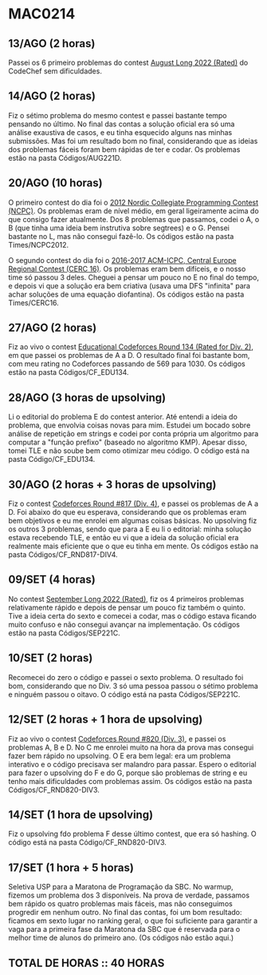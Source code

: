 # MAC0214

## 13/AGO (2 horas)
Passei os 6 primeiro problemas do contest [August Long 2022 (Rated)](https://www.codechef.com/AUG221D) do CodeChef sem dificuldades.

## 14/AGO (2 horas)
Fiz o sétimo problema do mesmo contest e passei bastante tempo pensando no último. No final das contas a solução oficial era só uma análise exaustiva de casos, e eu tinha esquecido alguns nas minhas submissões.
Mas foi um resultado bom no final, considerando que as ideias dos problemas fáceis foram bem rápidas de ter e codar.
Os problemas estão na pasta Códigos/AUG221D.

## 20/AGO (10 horas)
O primeiro contest do dia foi o [2012 Nordic Collegiate Programming Contest (NCPC)](https://codeforces.com/gym/100112). Os problemas eram de nível médio, em geral ligeiramente acima do que consigo fazer atualmente. Dos 8 problemas que passamos, codei o A, o B (que tinha uma ideia bem instrutiva sobre segtrees) e o G. Pensei bastante no L, mas não consegui fazê-lo.
Os códigos estão na pasta Times/NCPC2012.

O segundo contest do dia foi o [2016-2017 ACM-ICPC, Central Europe Regional Contest (CERC 16)](https://codeforces.com/gym/101173). Os problemas eram bem difíceis, e o nosso time só passou 3 deles.
Cheguei a pensar um pouco no E no final do tempo, e depois vi que a solução era bem criativa (usava uma DFS "infinita" para achar soluções de uma equação diofantina).
Os códigos estão na pasta Times/CERC16.

## 27/AGO (2 horas)
Fiz ao vivo o contest [Educational Codeforces Round 134 (Rated for Div. 2)](https://codeforces.com/contest/1721), em que passei os problemas de A a D.
O resultado final foi bastante bom, com meu rating no Codeforces passando de 569 para 1030.
Os códigos estão na pasta Códigos/CF_EDU134.

## 28/AGO (3 horas de upsolving)
Li o editorial do problema E do contest anterior. Até entendi a ideia do problema, que envolvia coisas novas para mim. Estudei um bocado sobre análise de repetição em strings e codei por conta própria um algoritmo para computar a "função prefixo" (baseado no algoritmo KMP). Apesar disso, tomei TLE e não soube bem como otimizar meu código.
O código está na pasta Código/CF_EDU134.

## 30/AGO (2 horas + 3 horas de upsolving)
Fiz o contest [Codeforces Round #817 (Div. 4)](https://codeforces.com/contest/1722), e passei os problemas de A a D. Foi abaixo do que eu esperava, considerando que os problemas eram bem objetivos e eu me enrolei em algumas coisas básicas. No upsolving fiz os outros 3 problemas, sendo que para a E eu li o editorial: minha solução estava recebendo TLE, e então eu vi que a ideia da solução oficial era realmente mais eficiente que o que eu tinha em mente.
Os códigos estão na pasta Códigos/CF_RND817-DIV4.

## 09/SET (4 horas)
No contest [September Long 2022 (Rated)](https://www.codechef.com/SEP221C), fiz os 4 primeiros problemas relativamente rápido e depois de pensar um pouco fiz também o quinto. Tive a ideia certa do sexto e comecei a codar, mas o código estava ficando muito confuso e não consegui avançar na implementação.
Os códigos estão na pasta Códigos/SEP221C.

## 10/SET (2 horas)
Recomecei do zero o código e passei o sexto problema. O resultado foi bom, considerando que no Div. 3 só uma pessoa passou o sétimo problema e ninguém passou o oitavo.
O código está na pasta Códigos/SEP221C.

## 12/SET (2 horas + 1 hora de upsolving)
Fiz ao vivo o contest [Codeforces Round #820 (Div. 3)](https://codeforces.com/contest/1729), e passei os problemas A, B e D. No C me enrolei muito na hora da prova mas consegui fazer bem rápido no upsolving. O E era bem legal: era um problema interativo e o código precisava ser malandro para passar. Espero o editorial para fazer o upsolving do F e do G, porque são problemas de string e eu tenho mais dificuldades com problemas assim.
Os códigos estão na pasta Códigos/CF_RND820-DIV3.

## 14/SET (1 hora de upsolving)
Fiz o upsolving fdo problema F desse último contest, que era só hashing.
O código está na pasta Código/CF_RND820-DIV3.

## 17/SET (1 hora + 5 horas)
Seletiva USP para a Maratona de Programação da SBC. No warmup, fizemos um problema dos 3 disponíveis. Na prova de verdade, passamos bem rápido os quatro problemas mais fáceis, mas não conseguimos progredir em nenhum outro.
No final das contas, foi um bom resultado: ficamos em sexto lugar no ranking geral, o que foi suficiente para garantir a vaga para a primeira fase da Maratona da SBC que é reservada para o melhor time de alunos do primeiro ano.
(Os códigos não estão aqui.)

## TOTAL DE HORAS :: 40 HORAS
